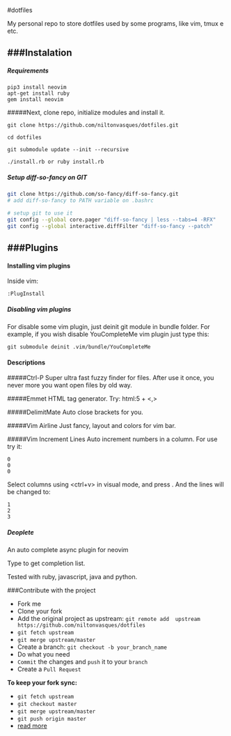 #dotfiles

My personal repo to store dotfiles used by some programs, like vim, tmux e etc.

###Instalation
---------------------


##### Requirements

    pip3 install neovim
    apt-get install ruby
    gem install neovim

#####Next, clone repo, initialize modules and install it.

    git clone https://github.com/niltonvasques/dotfiles.git

    cd dotfiles

    git submodule update --init --recursive

    ./install.rb or ruby install.rb

##### Setup diff-so-fancy on GIT

```sh
git clone https://github.com/so-fancy/diff-so-fancy.git
# add diff-so-fancy to PATH variable on .bashrc

# setup git to use it
git config --global core.pager "diff-so-fancy | less --tabs=4 -RFX"
git config --global interactive.diffFilter "diff-so-fancy --patch"
```


###Plugins
-----------------------

#### Installing vim plugins

Inside vim:

    :PlugInstall

##### Disabling vim plugins
For disable some vim plugin, just deinit git module in bundle folder.
For example, if you wish disable YouCompleteMe vim plugin just type this:

    git submodule deinit .vim/bundle/YouCompleteMe

#### Descriptions

#####Ctrl-P
Super ultra fast fuzzy finder for files. After use it once, you never more you want open files by old way.

#####Emmet
HTML tag generator.
Try:
    html:5<ctrl-y> + <,>

#####DelimitMate
Auto close brackets for you.

#####Vim Airline
Just fancy, layout and colors for vim bar.

#####Vim Increment Lines
Auto increment numbers in a column.
For use try it:

    0
    0
    0

Select columns using <ctrl+v> in visual mode, and press <ctrl-a>.
And the lines will be changed to:

    1
    2
    3

##### Deoplete
An auto complete async plugin for neovim

Type <C-x><C-o> to get completion list.

Tested with ruby, javascript, java and python.

###Contribute with the project


* Fork me
* Clone your fork
* Add the original project as upstream: `git remote add  upstream https://github.com/niltonvasques/dotfiles`
* `git fetch upstream`
* `git merge upstream/master`
* Create a branch: `git checkout -b your_branch_name`
* Do what you need
* `Commit` the changes and `push` it to your `branch`
* Create a `Pull Request`

__To keep your fork sync:__

* `git fetch upstream`
* `git checkout master`
* `git merge upstream/master`
* `git push origin master`
* [read more](https://help.github.com/articles/syncing-a-fork/)
